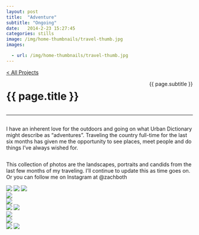 ```yaml
---
layout: post
title:  "Adventure"
subtitle: "Ongoing"
date:   2014-2-23 15:27:45
categories: stills
image: /img/home-thumbnails/travel-thumb.jpg
images:

  - url: /img/home-thumbnails/travel-thumb.jpg
---
```


<div id="adventure-still">
	<a class="navigation-hack page-link" href="/" >< All Projects</a>
	<div class="main-content">
		<div class="wrapper">
			<div class="beginning">
				<h1 style="float: left">{{ page.title }}</h1>
				<p style="float: right">{{ page.subtitle }}</p>
				<div style="clear: both;"></div>
			</div>
			<hr />
			<div class="text">
					<div class="left-column column">
						<p>I have an inherent love for the outdoors and going on what Urban Dictionary might describe as “adventures”. Traveling the country full-time for the last six months has given me the opportunity to see places, meet people and do things I’ve always wished for.</p>
					</div>
					<div class="right-column column">
						<p>This collection of photos are the landscapes, portraits and candids from the last few months of my traveling. I’ll continue to update this as time goes on. Or you can follow me on Instagram at @zachboth</p>
					</div>
					<div style="clear: both;"></div>
				</div>
				<div class="photo-grid">
					<img src="/img/post/adventure/6.jpg" class="one-photo"/>
					<img src="/img/post/adventure/10.jpg" class="one-photo"/>
					<img src="/img/post/adventure/8.jpg" class="one-photo"/>
					<div class="two-photos left-column">
						<img src="/img/post/adventure/1.jpg" class=""/>
					</div>
					<div class="two-photos right-column">
						<img src="/img/post/adventure/2.jpg" class=""/>
					</div>
					<img src="/img/post/adventure/7.jpg" class="one-photo"/>
					<img src="/img/post/adventure/5.jpg" class="one-photo"/>
					<div class="two-photos left-column">
						<img src="/img/post/adventure/11.jpg" class=""/>
					</div>
					<div class="two-photos right-column">
						<img src="/img/post/adventure/12.jpg" class=""/>
					</div>
					<img src="/img/post/adventure/13.jpg" class="one-photo"/>
					<img src="/img/post/adventure/9.jpg" class="one-photo"/>
				</div>
		</div>
	</div>
</div>